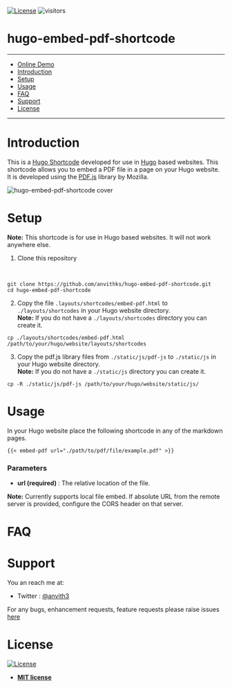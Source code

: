[![License](http://img.shields.io/:license-mit-blue.svg?style=flat-square)](http://badges.mit-license.org) ![visitors](https://visitor-badge.glitch.me/badge?page_id=anvithks.hugo-embed-pdf-shortcode)
# hugo-embed-pdf-shortcode  
---  

* [Online Demo](https://hugo-embed-pdf.netlify.app/)
* [Introduction](#introduction)
* [Setup](#setup)  
* [Usage](#usage)  
* [FAQ](#faq)  
* [Support](#support)  
* [License](#license)  

---

# Introduction  

This is a [Hugo Shortcode](https://gohugo.io/extras/shortcodes/) developed for use in [Hugo](https://gohugo.io/) based websites. This shortcode allows you to embed a PDF file in a page on your Hugo website.  
It is developed using the [PDF.js](https://mozilla.github.io/pdf.js/) library by Mozilla.

![hugo-embed-pdf-shortcode cover](https://github.com/anvithks/hugo-embed-pdf-shortcode/blob/master/hugo-embed-pdf-cover.png)

# Setup

**Note:**  This shortcode is for use in Hugo based websites. It will not work anywhere else. 

1. Clone this repository
<br />

```shell
git clone https://github.com/anvithks/hugo-embed-pdf-shortcode.git
cd hugo-embed-pdf-shortcode
```

2. Copy the file `.layouts/shortcodes/embed-pdf.html` to  `./layouts/shortcodes` in your Hugo website directory.  
**Note:** If you do not have a `./layouts/shortcodes` directory you can create it.  

```shell
cp ./layouts/shortcodes/embed-pdf.html /path/to/your/hugo/website/layouts/shortcodes
```

3. Copy the pdf.js library files from `./static/js/pdf-js` to `./static/js` in your Hugo website directory.  
**Note:** If you do not have a `./static/js` directory you can create it.  

```shell
cp -R ./static/js/pdf-js /path/to/your/hugo/website/static/js/
```

# Usage

In your Hugo website place the following shortcode in any of the markdown pages. 
```
{{< embed-pdf url="./path/to/pdf/file/example.pdf" >}}
```

### Parameters
- **url (required)** : The relative location of the file.

**Note:** Currently supports local file embed. If absolute URL from the remote server is provided, configure the CORS header on that server.


# FAQ

# Support
You an reach me at:
- Twitter : [@anvith3](https://twitter.com/anvith3)

For any bugs, enhancement requests, feature requests please raise issues [here](https://github.com/anvithks/hugo-embed-pdf-shortcode/issues)


# License

[![License](http://img.shields.io/:license-mit-blue.svg?style=flat-square)](http://badges.mit-license.org)

- **[MIT license](http://opensource.org/licenses/mit-license.php)**
